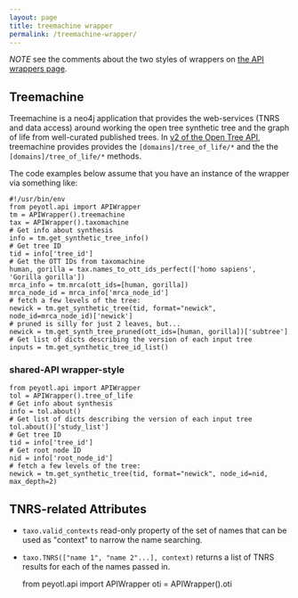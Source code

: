 ```yaml
---
layout: page
title: treemachine wrapper
permalink: /treemachine-wrapper/
---
```

*NOTE* see the comments about the two styles of wrappers on [the API wrappers page](../api-wrappers). 

## Treemachine
Treemachine is a neo4j application that provides the web-services (TNRS and data access) around working the open tree synthetic tree and the graph of life from
well-curated published trees. In [v2 of the Open Tree API](https://github.com/OpenTreeOfLife/opentree/wiki/Open-Tree-of-Life-APIs), treemachine provides provides the `[domains]/tree_of_life/*` and the the `[domains]/tree_of_life/*` methods.

The code examples below assume that you have an instance of the wrapper via something like:

    #!/usr/bin/env
    from peyotl.api import APIWrapper
    tm = APIWrapper().treemachine
    tax = APIWrapper().taxomachine
    # Get info about synthesis
    info = tm.get_synthetic_tree_info()
    # Get tree ID
    tid = info['tree_id']
    # Get the OTT IDs from taxomachine
    human, gorilla = tax.names_to_ott_ids_perfect(['homo sapiens', 'Gorilla gorilla'])
    mrca_info = tm.mrca(ott_ids=[human, gorilla])
    mrca_node_id = mrca_info['mrca_node_id']
    # fetch a few levels of the tree:
    newick = tm.get_synthetic_tree(tid, format="newick", node_id=mrca_node_id)['newick']
    # pruned is silly for just 2 leaves, but...
    newick = tm.get_synth_tree_pruned(ott_ids=[human, gorilla])['subtree']
    # Get list of dicts describing the version of each input tree
    inputs = tm.get_synthetic_tree_id_list()


### shared-API wrapper-style

    from peyotl.api import APIWrapper
    tol = APIWrapper().tree_of_life
    # Get info about synthesis
    info = tol.about()
    # Get list of dicts describing the version of each input tree
    tol.about()['study_list']
    # Get tree ID
    tid = info['tree_id']
    # Get root node ID
    nid = info['root_node_id']
    # fetch a few levels of the tree:
    newick = tm.get_synthetic_tree(tid, format="newick", node_id=nid, max_depth=2)




## TNRS-related Attributes
* `taxo.valid_contexts` read-only property of the set of names that can be used as "context" to narrow the name searching.
* `taxo.TNRS(["name 1", "name 2"...], context)` returns a list of TNRS results for each of the names passed in.

    from peyotl.api import APIWrapper
    oti = APIWrapper().oti
